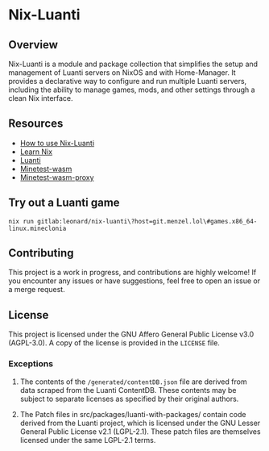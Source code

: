 # Nix-Luanti

## Overview

Nix-Luanti is a module and package collection that simplifies the setup and management of Luanti servers on NixOS and with Home-Manager. It provides a declarative way to configure and run multiple Luanti servers, including the ability to manage games, mods, and other settings through a clean Nix interface.

## Resources

- [How to use Nix-Luanti](https://nix-luanti.menzel.lol)
- [Learn Nix](https://nix.dev)
- [Luanti](https://github.com/luanti-org/luanti)
- [Minetest-wasm](https://github.com/paradust7/minetest-wasm)
- [Minetest-wasm-proxy](https://github.com/paradust7/minetest-wasm-sample-proxy)

## Try out a Luanti game

`nix run gitlab:leonard/nix-luanti\?host=git.menzel.lol\#games.x86_64-linux.mineclonia`

## Contributing

This project is a work in progress, and contributions are highly welcome! If you encounter any issues or have suggestions, feel free to open an issue or a merge request.

## License

This project is licensed under the GNU Affero General Public License v3.0 (AGPL-3.0). A copy of the license is provided in the `LICENSE` file.

### Exceptions

1. The contents of the `/generated/contentDB.json` file are derived from data scraped from the Luanti ContentDB. These contents may be subject to separate licenses as specified by their original authors.

2. The Patch files in src/packages/luanti-with-packages/ contain code derived from the Luanti project, which is licensed under the GNU Lesser General Public License v2.1 (LGPL-2.1). These patch files are themselves licensed under the same LGPL-2.1 terms.
